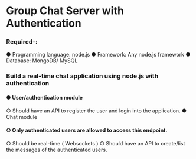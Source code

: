 # Group Chat Server with Authentication
### Required-:
● Programming language: node.js
● Framework: Any node.js framework
● Database: MongoDB/ MySQL
### Build a real-time chat application using node.js with authentication
#### ● User/authentication module
○ Should have an API to register the user and login into the application.
● Chat module
#### ○ Only authenticated users are allowed to access this endpoint.
○ Should be real-time ( Websockets )
○ Should have an API to create/list the messages of the authenticated
users.